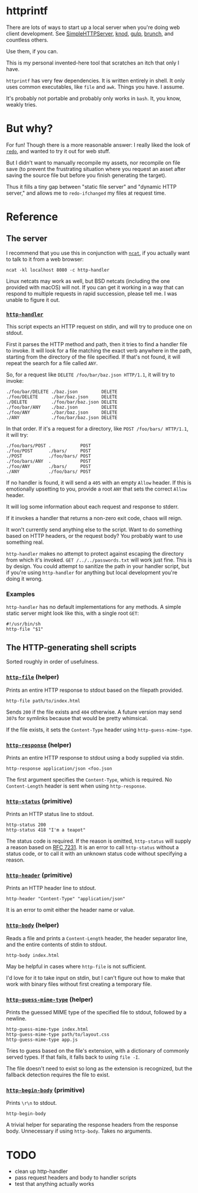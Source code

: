 # httprintf

There are lots of ways to start up a local server when you're doing web client development. See [SimpleHTTPServer](https://docs.python.org/2/library/simplehttpserver.html), [knod](https://github.com/moserrya/knod), [gulp](https://github.com/gulpjs/gulp), [brunch](https://github.com/brunch/brunch), and countless others.

Use them, if you can.

This is my personal invented-here tool that scratches an itch that only I have.

`httprintf` has very few dependencies. It is written entirely in shell. It only uses common executables, like `file` and `awk`. Things you have. I assume.

It's probably not portable and probably only works in `bash`. It, you know, weakly tries.

# But why?

For fun! Though there is a more reasonable answer: I really liked the look of [`redo`](https://github.com/apenwarr/redo), and wanted to try it out for web stuff.

But I didn't want to manually recompile my assets, nor recompile on file save (to prevent the frustrating situation where you request an asset after saving the source file but before you finish generating the target).

Thus it fills a tiny gap between "static file server" and "dynamic HTTP server," and allows me to `redo-ifchanged` my files at request time.

# Reference

## The server

I recommend that you use this in conjunction with [`ncat`](http://nmap.org/ncat/), if you actually want to talk to it from a web browser:

    ncat -kl localhost 8080 -c http-handler

Linux netcats may work as well, but BSD netcats (including the one provided with macOS) will not. If you can get it working in a way that can respond to multiple requests in rapid succession, please tell me. I was unable to figure it out.

### [`http-handler`](scripts/http-handler)

This script expects an HTTP request on stdin, and will try to produce one on stdout.

First it parses the HTTP method and path, then it tries to find a handler file to invoke. It will look for a file matching the exact verb anywhere in the path, starting from the directory of the file specified. If that's not found, it will repeat the search for a file called `ANY`.

So, for a request like `DELETE /foo/bar/baz.json HTTP/1.1`, it will try to invoke:

    ./foo/bar/DELETE ./baz.json         DELETE
    ./foo/DELETE     ./bar/baz.json     DELETE
    ./DELETE         ./foo/bar/baz.json DELETE
    ./foo/bar/ANY    ./baz.json         DELETE
    ./foo/ANY        ./bar/baz.json     DELETE
    ./ANY            ./foo/bar/baz.json DELETE

In that order. If it's a request for a directory, like `POST /foo/bars/ HTTP/1.1`, it will try:

    ./foo/bars/POST .           POST
    ./foo/POST      ./bars/     POST
    ./POST          ./foo/bars/ POST
    ./foo/bars/ANY  .           POST
    ./foo/ANY       ./bars/     POST
    ./ANY           ./foo/bars/ POST

If no handler is found, it will send a `405` with an empty `Allow` header. If this is emotionally upsetting to you, provide a root `ANY` that sets the correct `Allow` header.

It will log some information about each request and response to stderr.

If it invokes a handler that returns a non-zero exit code, chaos will reign.

It won't currently send anything else to the script. Want to do something based on HTTP headers, or the request body? You probably want to use something real.

`http-handler` makes no attempt to protect against escaping the directory from which it's invoked. `GET /../../passwords.txt` will work just fine. This is by design. You could attempt to sanitize the path in your handler script, but if you're using `http-handler` for anything but local development you're doing it wrong.

### Examples

`http-handler` has no default implementations for any methods. A simple static server might look like this, with a single root `GET`:

    #!/usr/bin/sh
    http-file "$1"

## The HTTP-generating shell scripts

Sorted roughly in order of usefulness.

### [`http-file`](scripts/http-file) (helper)

Prints an entire HTTP response to stdout based on the filepath provided.

    http-file path/to/index.html

Sends `200` if the file exists and `404` otherwise. A future version may send `307`s for symlinks because that would be pretty whimsical.

If the file exists, it sets the `Content-Type` header using `http-guess-mime-type`.

### [`http-response`](scripts/http-response) (helper)

Prints an entire HTTP response to stdout using a body supplied via stdin.

    http-response application/json <foo.json

The first argument specifies the `Content-Type`, which is required. No `Content-Length` header is sent when using `http-response`.

### [`http-status`](scripts/http-status) (primitive)

Prints an HTTP status line to stdout.

    http-status 200
    http-status 418 "I'm a teapot"

The status code is required. If the reason is omitted, `http-status` will supply a reason based on [RFC 7231](http://tools.ietf.org/html/rfc7231#page-49). It is an error to call `http-status` without a status code, or to call it with an unknown status code without specifying a reason.

### [`http-header`](scripts/http-header) (primitive)

Prints an HTTP header line to stdout.

    http-header "Content-Type" "application/json"

It is an error to omit either the header name or value.

### [`http-body`](scripts/http-body) (helper)

Reads a file and prints a `Content-Length` header, the header separator line, and the entire contents of stdin to stdout.

    http-body index.html

May be helpful in cases where `http-file` is not sufficient.

I'd love for it to take input on stdin, but I can't figure out how to make that work with binary files without first creating a temporary file.

### [`http-guess-mime-type`](scripts/http-guess-mime-type) (helper)

Prints the guessed MIME type of the specified file to stdout, followed by a newline.

    http-guess-mime-type index.html
    http-guess-mime-type path/to/layout.css
    http-guess-mime-type app.js

Tries to guess based on the file's extension, with a dictionary of commonly served types. If that fails, it falls back to using `file -I`.

The file doesn't need to exist so long as the extension is recognized, but the fallback detection requires the file to exist.

### [`http-begin-body`](scripts/http-begin-body) (primitive)

Prints `\r\n` to stdout.

    http-begin-body

A trivial helper for separating the response headers from the response body. Unnecessary if using `http-body`. Takes no arguments.

# TODO

- clean up http-handler
- pass request headers and body to handler scripts
- test that anything actually works

